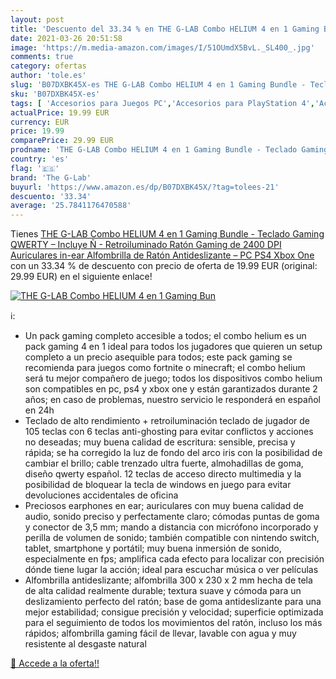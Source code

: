```yaml
---
layout: post
title: 'Descuento del 33.34 % en THE G-LAB Combo HELIUM 4 en 1 Gaming Bun'
date: 2021-03-26 20:51:58
image: 'https://m.media-amazon.com/images/I/51OUmdX5BvL._SL400_.jpg'
comments: true
category: ofertas
author: 'tole.es'
slug: 'B07DXBK45X-es THE G-LAB Combo HELIUM 4 en 1 Gaming Bundle - Teclado...'
sku: 'B07DXBK45X-es'
tags: [ 'Accesorios para Juegos PC','Accesorios para PlayStation 4','Accesorios para Xbox One','Electrónica','Hardware y juegos para PlayStation 4','Hardware y juegos para Xbox One','Informática','Juegos y Accesorios para PC','Pack de teclado y ratón para gamers para PC','Videojuegos','ps4','the g-lab','xbox', ]
actualPrice: 19.99 EUR
currency: EUR
price: 19.99
comparePrice: 29.99 EUR
prodname: 'THE G-LAB Combo HELIUM 4 en 1 Gaming Bundle - Teclado Gaming QWERTY – Incluye Ñ - Retroiluminado  Ratón Gaming de 2400 DPI  Auriculares in-ear  Alfombrilla de Ratón Antideslizante – PC PS4 Xbox One'
country: 'es'
flag: '🇪🇸'
brand: 'The G-Lab'
buyurl: 'https://www.amazon.es/dp/B07DXBK45X/?tag=tolees-21'
descuento: '33.34'
average: '25.7841176470588'
---
```


Tienes [THE G-LAB Combo HELIUM 4 en 1 Gaming Bundle - Teclado Gaming QWERTY – Incluye Ñ - Retroiluminado  Ratón Gaming de 2400 DPI  Auriculares in-ear  Alfombrilla de Ratón Antideslizante – PC PS4 Xbox One](https://www.amazon.es/dp/B07DXBK45X/?tag=tolees-21) con un 33.34 % de descuento con precio de oferta de 19.99 EUR (original: 29.99 EUR) en el siguiente enlace!

[![THE G-LAB Combo HELIUM 4 en 1 Gaming Bun](https://m.media-amazon.com/images/I/51OUmdX5BvL._SL400_.jpg)](https://www.amazon.es/dp/B07DXBK45X/?tag=tolees-21)

ℹ️:

- Un pack gaming completo accesible a todos; el combo helium es un pack gaming 4 en 1 ideal para todos los jugadores que quieren un setup completo a un precio asequible para todos; este pack gaming se recomienda para juegos como fortnite o minecraft; el combo helium será tu mejor compañero de juego; todos los dispositivos combo helium son compatibles en pc, ps4 y xbox one y están garantizados durante 2 años; en caso de problemas, nuestro servicio le responderá en español en 24h
- Teclado de alto rendimiento + retroiluminación teclado de jugador de 105 teclas con 6 teclas anti-ghosting para evitar conflictos y acciones no deseadas; muy buena calidad de escritura: sensible, precisa y rápida; se ha corregido la luz de fondo del arco iris con la posibilidad de cambiar el brillo; cable trenzado ultra fuerte, almohadillas de goma, diseño qwerty español. 12 teclas de acceso directo multimedia y la posibilidad de bloquear la tecla de windows en juego para evitar devoluciones accidentales de oficina
- Preciosos earphones en ear; auriculares con muy buena calidad de audio, sonido preciso y perfectamente claro; cómodas puntas de goma y conector de 3,5 mm; mando a distancia con micrófono incorporado y perilla de volumen de sonido; también compatible con nintendo switch, tablet, smartphone y portátil; muy buena inmersión de sonido, especialmente en fps; amplifica cada efecto para localizar con precisión dónde tiene lugar la acción; ideal para escuchar música o ver películas
- Alfombrilla antideslizante; alfombrilla 300 x 230 x 2 mm hecha de tela de alta calidad realmente durable; textura suave y cómoda para un deslizamiento perfecto del ratón; base de goma antideslizante para una mejor estabilidad; consigue precisión y velocidad; superficie optimizada para el seguimiento de todos los movimientos del ratón, incluso los más rápidos; alfombrilla gaming fácil de llevar, lavable con agua y muy resistente al desgaste natural

[🛒 Accede a la oferta!!](https://www.amazon.es/dp/B07DXBK45X/?tag=tolees-21)
